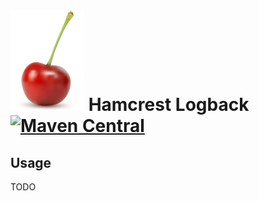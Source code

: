 # ![cherry-logo](https://raw.githubusercontent.com/codereligion/cherry/master/small-cherry.png) Hamcrest Logback [![Maven Central](https://maven-badges.herokuapp.com/maven-central/com.codereligion/codereligion-cherry-junit-joda-time/badge.svg?style=plastic)](https://maven-badges.herokuapp.com/maven-central/com.codereligion/codereligion-cherry-junit-joda-time)

## Usage
TODO